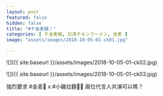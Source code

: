 ```yaml
---
layout: post
featured: false
hidden: false
title: "#チ金麦鍋！"
categories: [ チ金麦鍋, 日清チキンラーメン, 金麦 ]
image: "assets/images/2018-10-05-01-ck01.jpg"

---
```

![]({{ site.baseurl }}/assets/images/2018-10-05-01-ck02.jpg)

![]({{ site.baseurl }}/assets/images/2018-10-05-01-ck03.jpg)

強烈要求 #金麦🍺 x #小雞拉麵🍜🐣 兩位代言人共演可以嗎？
